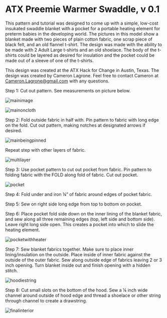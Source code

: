 # ATX Preemie Warmer Swaddle, v 0.1

This pattern and tutorial was designed to come up with a simple, low-cost insukated swaddle blanket with a pocket for a portable heating element for preterm babies in the developing world. The pictures in this model show a blanket made with two pieces of plain cotton fabric, one scrap piece of black felt, and an old flannel t-shirt. The design was made with the ability to be made with 2 Adult Large t-shirts and an old shoelace. The body of the t-shirts could be layered as desired for insulation and the pocket could be made out of a sleeve of one of the t-shirts. 

This design was created at the ATX Hack for Change in Austin, Texas. The design was created by Cameron Lagrone. Feel free to contact Cameron at Cameron.Lagrone@gmail.com with any questions. 

Step 1: Cut out pattern. See measurements on picture below. 

![mainimage](https://cloud.githubusercontent.com/assets/5296671/8067510/d2829526-0eb3-11e5-8df7-56c3afe63f27.png)

![mainoncloth](https://cloud.githubusercontent.com/assets/5296671/8067511/d283c4c8-0eb3-11e5-9805-70eb765578bf.png)

Step 2: Fold outside fabric in half with. Pin pattern to fabric with long edge on the fold. Cut out pattern, making notches at designated arrows if desired.  

![mainbeingpinned](https://cloud.githubusercontent.com/assets/5296671/8067514/d2846c3e-0eb3-11e5-978b-ae8f100a2e3d.png)



Repeat step with other layers of fabric. 

![multilayer](https://cloud.githubusercontent.com/assets/5296671/8067509/d28246d4-0eb3-11e5-87f4-d9df0e36c5bc.png)


Step 3: Use pocket pattern to cut out pocket from fabric. Pin pattern to folding fabric with the FOLD along fold of fabric. Cut out pocket. 

![pocket](https://cloud.githubusercontent.com/assets/5296671/8067515/d28f50ae-0eb3-11e5-82da-dad39b63ff40.png)

Step 4: Fold under and iron ¼” of fabric around edges of pocket fabric. 

Step 5: Sew on right side long edge from top to bottom on pocket. 

Step 6: Place pocket fold side down on the inner lining of the blanket fabric, and sew along all three remaining edges (top, left side and bottom side). Leave right long side open. This creates a pocket into which to slide the heating element.

![pocketwithheater](https://cloud.githubusercontent.com/assets/5296671/8067516/d29154c6-0eb3-11e5-8508-5ed4c3776e88.png)

Step 7: Sew blanket fabrics together. Make sure to place inner lining/insulation on the outside. Place inside of inner fabric against the outside of the outer fabric. Sew along outside edge of fabrics leaving 2 or 3 inch opening.  Turn blanket inside out and finish opening with a hidden stitch. 

![hoodiestring](https://cloud.githubusercontent.com/assets/5296671/8067512/d283b2bc-0eb3-11e5-898e-a34ab6c9dd2b.png)


Step 8: Cut small slots on the bottom of the hood. Sew a ¼ inch wide channel around outside of hood edge and thread a shoelace or other string through channel to create a drawstring. 


![finalinterior](https://cloud.githubusercontent.com/assets/5296671/8067513/d283f222-0eb3-11e5-9f94-281a0997a408.png)





